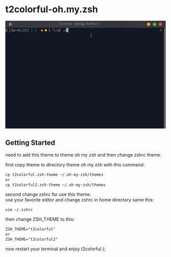 # t2colorful-oh.my.zsh
![](https://github.com/AmirhosseinAbutalebi/t2colorful-oh.my.zsh/blob/main/t2colorful.gif)

## Getting Started
need to add this theme to theme oh my zsh and then change zshrc theme.<br>

first copy theme to directory theme oh my zsh with this command:
```
cp t2colorful.zsh-theme ~/.oh-my-zsh/themes
or
cp t2colorful2.zsh-theme ~/.oh-my-zsh/themes
```
second change zshrc for use this theme.<br>
use your favorite editor and change zshrc in home directory same this:
```
vim ~/.zshrc
```
then change ZSH_THEME to this:
```
ZSH_THEME="t2colorful"
or
ZSH_THEME="t2colorful2"
```
now restart your terminal and enjoy t2colorful (;
